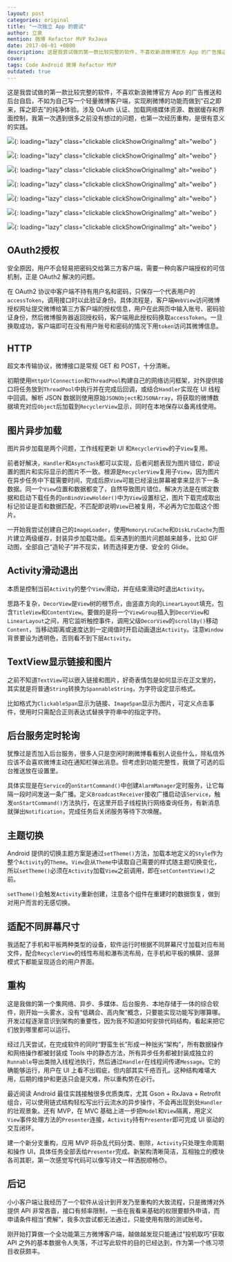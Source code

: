 ```yaml
---
layout: post
categories: original
title: "一次独立 App 的尝试"
author: 立泉
mention: 微博 Refactor MVP RxJava
date: 2017-06-01 +0800
description: 这是我尝试做的第一款比较完整的软件，不喜欢新浪微博官方 App 的广告推送和后台自启，不如为自己写一个轻量微博客户端，实现刷微博的功能而做到“召之即来，挥之即去”的纯净体验。涉及 OAuth 认证、加载网络媒体资源、数据缓存和界面控制，我第一次遇到很多之前没有想过的问题，也第一次经历重构，是很有意义的实践。
cover: 
tags: Code Android 微博 Refactor MVP
outdated: true
---
```


这是我尝试做的第一款比较完整的软件，不喜欢新浪微博官方 App 的广告推送和后台自启，不如为自己写一个轻量微博客户端，实现刷微博的功能而做到“召之即来，挥之即去”的纯净体验。涉及 OAuth 认证、加载网络媒体资源、数据缓存和界面控制，我第一次遇到很多之前没有想过的问题，也第一次经历重构，是很有意义的实践。

![](https://apqx.oss-cn-hangzhou.aliyuncs.com/blog/original/20170601/pocket_weibo_01.webp){: loading="lazy" class="clickable clickShowOriginalImg" alt="weibo" }

<!-- ![](https://apqx.oss-cn-hangzhou.aliyuncs.com/blog/original/20170601/pocket_weibo_02.webp){: loading="lazy" class="clickable clickShowOriginalImg" alt="weibo" } -->

![](https://apqx.oss-cn-hangzhou.aliyuncs.com/blog/original/20170601/pocket_weibo_03.webp){: loading="lazy" class="clickable clickShowOriginalImg" alt="weibo" }

![](https://apqx.oss-cn-hangzhou.aliyuncs.com/blog/original/20170601/pocket_weibo_04.webp){: loading="lazy" class="clickable clickShowOriginalImg" alt="weibo" }

![](https://apqx.oss-cn-hangzhou.aliyuncs.com/blog/original/20170601/pocket_weibo_05.webp){: loading="lazy" class="clickable clickShowOriginalImg" alt="weibo" }

![](https://apqx.oss-cn-hangzhou.aliyuncs.com/blog/original/20170601/pocket_weibo_06.webp){: loading="lazy" class="clickable clickShowOriginalImg" alt="weibo" }

![](https://apqx.oss-cn-hangzhou.aliyuncs.com/blog/original/20170601/pocket_weibo_07.webp){: loading="lazy" class="clickable clickShowOriginalImg" alt="weibo" }

![](https://apqx.oss-cn-hangzhou.aliyuncs.com/blog/original/20170601/pocket_weibo_08.webp){: loading="lazy" class="clickable clickShowOriginalImg" alt="weibo" }

## OAuth2授权

安全原因，用户不会轻易把密码交给第三方客户端，需要一种向客户端授权的可信机制，正是 OAuth2 解决的问题。

在 OAuth2 协议中客户端不持有用户名和密码，只保存一个代表用户的`accessToken`，调用接口时以此验证身份。具体流程是，客户端`WebView`访问微博授权网址提交微博给第三方客户端的授权信息，用户在此网页中输入账号、密码验证身份，然后微博服务器返回授权码，客户端用此授权码换取`accessToken`。一旦换取成功，客户端即可在没有用户账号和密码的情况下用`token`访问其微博信息。

## HTTP

超文本传输协议，微博接口是常规 GET 和 POST，十分清晰。

初期使用`HttpUrlConnection`和`ThreadPool`构建自己的网络访问框架，对外提供接口将任务放到`ThreadPool`中执行并在完成后回调，或结合`Handler`实现在 UI 线程中回调。解析 JSON 数据则使用原始`JSONObject`和`JSONArray`，将获取的微博数据填充对应`Object`后加载到`RecyclerView`显示，同时在本地保存以备离线使用。

## 图片异步加载

图片异步加载是两个问题，工作线程更新 UI 和`RecyclerView`的子`View`复用。

前者好解决，`Handler`和`AsyncTask`都可以实现，后者问题表现为图片错位，即设置的图片和实际显示的图片不一致。根源是`RecyclerView`复用子`View`，因为图片在异步任务中下载需要时间，完成后原`View`可能已经滚出屏幕被拿来显示下一条数据。同一个`View`位置和数据都变了，自然导致图片错位。解决方法是在绑定数据和启动下载任务的`onBindViewHolder()`中为`View`设置标记，图片下载完成取出标记验证是否和数据匹配，不匹配即说明`View`已被复用，不必再为它加载这个图片。

一开始我尝试创建自己的`ImageLoader`，使用`MemoryLruCache`和`DiskLruCache`为图片建立两级缓存，封装异步加载功能。后来遇到的图片问题越来越多，比如 GIF 动图，全部自己“造轮子”并不现实，转而选择更方便、安全的 Glide。

## Activity滑动退出

本质是控制当前`Activity`的整个`View`滑动，并在结束滑动时退出`Activity`。

思路不复杂，`DecorView`是`View`树的根节点，由竖直方向的`LinearLayout`填充，包含`TitleView`和`ContentView`。要做的是将一个`ViewGroup`插入到`DecorView`和`LinearLayout`之间，用它监听触控事件，调用父级`DecorView`的`scrollBy()`移动`Content`，当移动距离或速度达到一定阈值时开启动画退出`Activity`。注意`Window`背景要设为透明色，否则看不到下层`Activity`。

## TextView显示链接和图片

之前不知道`TextView`可以嵌入链接和图片，好奇表情包是如何显示在正文里的，其实就是将普通`String`转换为`SpannableString`，为字符设定显示格式。

比如格式为`ClickableSpan`显示为链接、`ImageSpan`显示为图片，可定义点击事件，使用时只需配合正则表达式替换字符串中的指定字符。

## 后台服务定时轮询

犹豫过是否加入后台服务，很多人只是空闲时刷微博看看别人说些什么，除私信外应该不会喜欢微博主动在通知栏弹出消息。但考虑到功能完整性，我做了可选的后台推送放在设置里。

具体实现是在`Service`的`onStartCommand()`中创建`AlarmManager`定时服务，让它每隔一段时间发送一条广播。定义`BroadcastReceiver`接收广播启动该`Service`，触发`onStartCommand()`方法执行，在这里开启子线程执行网络查询任务，有新消息就弹出`Notification`，完成任务后关闭服务等待下次唤醒。

## 主题切换

Android 提供的切换主题方案是通过`setTheme()`方法，加载本地定义的`Style`作为整个`Activity`的`Theme`。`View`会从`Theme`中读取自己需要的样式随主题切换变化，所以`setTheme()`必须在`Activity`加载`View`之前调用，即在`setContentView()`之前。

`setTheme()`会触发`Activity`重新创建，注意各个组件在重建时的数据恢复，做到对用户而言的无感切换。

## 适配不同屏幕尺寸

我适配了手机和平板两种类型的设备，软件运行时根据不同屏幕尺寸加载对应布局文件，配合`RecyclerView`的线性布局和瀑布流布局，在手机和平板的横屏、竖屏模式下都能呈现适合的用户界面。

## 重构

这是我做的第一个集网络、异步、多媒体、后台服务、本地存储于一体的综合软件，刚开始一头雾水，没有“低耦合、高内聚”概念，只要能实现功能写到哪算哪。开发过程逐渐意识到架构的重要性，因为我不知道如何安排代码结构，看起来把它们放到哪里都可以运行。

经过几天尝试，在完成软件的同时“野蛮生长”形成一种拙劣“架构”，所有数据操作和网络操作都被封装成 Tools 中的静态方法，所有异步任务都被封装成独立的`Runnable`导出类抛入线程池执行，然后通过`Handler`在线程间传递`Message`。它的确能够运行，用户在 UI 上看不出瑕疵，但内部其实千疮百孔。这种结构难堪大用，后期的维护和更迭只会是灾难，所以重构势在必行。

最近阅读 Android 最佳实践接触很多优质类库，尤其 Gson + RxJava + Retrofit 组合，可以使用链式结构轻松写出行云流水的异步操作，不会再出现到处`Handler`的壮观景象。还有 MVP，在 MVC 基础上进一步把`Model`和`View`隔离，用定义`View`事件处理方法的`Presenter`连接，`Activity`持有`Presenter`即可完成 UI 驱动的交互闭环。

建一个新分支重构，应用 MVP 将杂乱代码分类、剔除，`Activity`只处理生命周期和操作 UI，具体任务全部丢给`Presenter`完成。新架构清晰简洁，互相独立的模块各司其职，第一次感觉写代码可以像写诗文一样洒脱顺畅😯。

## 后记

小小客户端让我经历了一个软件从设计到开发乃至重构的大致流程，只是微博对外提供 API 非常吝啬，接口有频率限制，一些在我看来基础的权限要额外申请，而申请条件相当“费解”，我多次尝试都无法通过，只能使用有限的测试账号。

刚开始打算做一个全功能第三方微博客户端，越做越发现只能通过“投机取巧”获取 API 之外的基本数据令人失落，不过写此软件的目的已经达到，作为第一个练习项目收获颇丰。